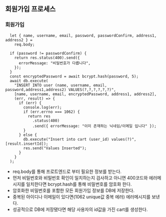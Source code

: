 ## 회원가입 프로세스

### 회원가입

```
  let { name, username, email, password, passwordConfirm, address1, address2 } =
    req.body;

  if (password != passwordConfirm) {
    return res.status(400).send({
      errorMessage: "비밀번호가 다릅니다",
    });
  }
  const encryptedPassword = await bcrypt.hash(password, 5);
  await db.execute(
    "INSERT INTO user (name, username, email, password,address1,address2) VALUES(?,?,?,?,?,?)",
    [name, username, email, encryptedPassword, address1, address2],
    (err, result) => {
      if (err) {
        console.log(err);
        if (err.errno === 1062) {
          return res
            .status(400)
            .send({ errorMessage: "이미 존재하는 닉네임/이메일 입니다" });
        }
      } else {
        db.execute("Insert into cart (user_id) values(?)", [result.insertId]);
        res.send("Values Inserted");
      }
    }
  );
```

- req.body를 통해 프로트엔드로 부터 필요한 정보를 받는다.
- 먼저 비밀번호와 비밀번호 확인이 일치하는지 검사하고 아니면 400코드와 에러메시지를 일치한다면 bcrypt.hash를 통해 비밀번호를 암호화 한다.
- 암호화한 비밀번호를 포함한 모든 회원가입 정보를 DB에 저장한다.
- 중복된 아이디나 이메일이 있다면(1062 unique값 중복 에러) 에러메시지를 보낸다.
- 성공적으로 DB에 저장됐다면 해당 사용자의 id값을 가진 cart를 생성한다.
